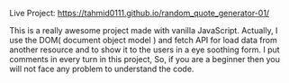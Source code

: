 Live Project: https://tahmid0111.github.io/random_quote_generator-01/


This is a really awesome project made with vanilla JavaScript. Actually, I use the DOM( document object model ) and fetch API for load data from another resource and to show it to the users in a eye soothing form. I put comments in every turn in this project, So, if you are a beginner then you will not face any problem to understand the code.
